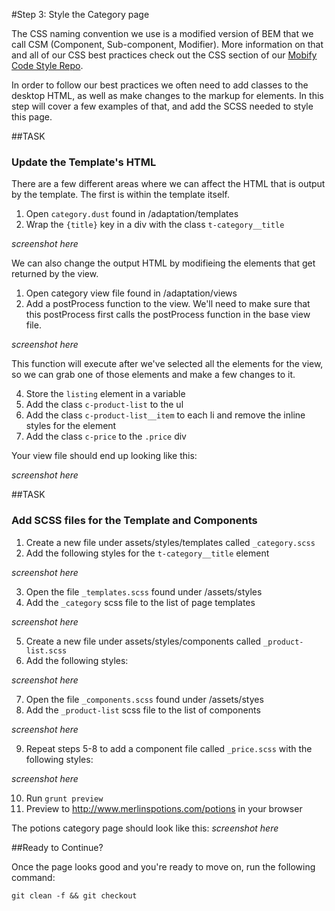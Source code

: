 #Step 3: Style the Category page

The CSS naming convention we use is a modified version of BEM that we call CSM (Component, Sub-component, Modifier). More information on that and all of our CSS best practices check out the CSS section of our [Mobify Code Style Repo](https://github.com/mobify/mobify-code-style/tree/master/css).


In order to follow our best practices we often need to add classes to the desktop HTML, as well as make changes to the markup for elements. In this step will cover a few examples of that, and add the SCSS needed to style this page.

##TASK

### Update the Template's HTML

There are a few different areas where we can affect the HTML that is output by the template. The first is within the template itself.

1. Open `category.dust` found in /adaptation/templates
2. Wrap the `{title}` key in a div with the class `t-category__title`

*screenshot here*

We can also change the output HTML by modifieing the elements that get returned by the view.

1. Open category view file found in /adaptation/views
2. Add a postProcess function to the view. We'll need to make sure that this postProcess first calls the postProcess function in the base view file.

*screenshot here*

This function will execute after we've selected all the elements for the view, so we can grab one of those elements and make a few changes to it.

4. Store the `listing` element in a variable
5. Add the class `c-product-list` to the ul
6. Add the class `c-product-list__item` to each li and remove the inline styles for the element
7. Add the class `c-price` to the `.price` div

Your view file should end up looking like this:

*screenshot here*

##TASK

### Add SCSS files for the Template and Components

1. Create a new file under assets/styles/templates called `_category.scss`
2. Add the following styles for the `t-category__title` element

*screenshot here*

3. Open the file `_templates.scss` found under /assets/styles
4. Add the `_category` scss file to the list of page templates

*screenshot here*

5. Create a new file under assets/styles/components called `_product-list.scss`
6. Add the following styles:

*screenshot here*

7. Open the file `_components.scss` found under /assets/styes
8. Add the `_product-list` scss file to the list of components

*screenshot here*

9. Repeat steps 5-8 to add a component file called `_price.scss` with the following styles:

*screenshot here*

10. Run `grunt preview`
11. Preview to http://www.merlinspotions.com/potions in your browser

The potions category page should look like this:
*screenshot here*


##Ready to Continue?

Once the page looks good and you're ready to move on, run the following command:

```
git clean -f && git checkout 
```

